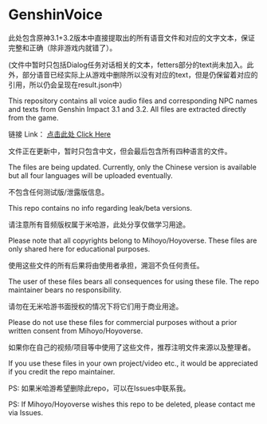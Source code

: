 # GenshinVoice

此处包含原神3.1+3.2版本中直接提取出的所有语音文件和对应的文字文本，保证完整和正确（除非游戏内就错了）。

(文件中暂时只包括Dialog任务对话相关的文本，fetters部分的text尚未加入。此外，部分语音已经实际上从游戏中删除所以没有对应的text，但是仍保留着对应的引用，所以仍会呈现在result.json中）

This repository contains all voice audio files and corresponding NPC names and texts from Genshin Impact 3.1 and 3.2. 
All files are extracted directly from the game.

链接 Link： [点击此处 Click Here](https://kokona-my.sharepoint.com/:f:/g/personal/suhui_kokona_tech/Erk1kf9NgF5CqBVnINIrWKUBg_T-7FrM98Z-hX227jiTOA?e=3qAefT)

文件正在更新中，暂时只包含中文，但会最后包含所有四种语言的文件。

The files are being updated. Currently, only the Chinese version is available but all four languages will be uploaded eventually.

不包含任何测试版/泄露版信息。

This repo contains no info regarding leak/beta versions.

请注意所有音频版权属于米哈游，此处分享仅做学习用途。

Please note that all copyrights belong to Mihoyo/Hoyoverse. These files are only shared here for educational purposes.

使用这些文件的所有后果将由使用者承担，溯洄不负任何责任。

The user of these files bears all consequences for using these file. The repo maintainer bears no responsibility.

请勿在无米哈游书面授权的情况下将它们用于商业用途。

Please do not use these files for commercial purposes without a prior written consent from Mihoyo/Hoyoverse.

如果你在自己的视频/项目等中使用了这些文件，推荐注明文件来源以及整理者。

If you use these files in your own project/video etc., it would be appreciated if you credit the repo maintainer.

PS: 如果米哈游希望删除此repo，可以在Issues中联系我。

PS: If Mihoyo/Hoyoverse wishes this repo to be deleted, please contact me via Issues.
